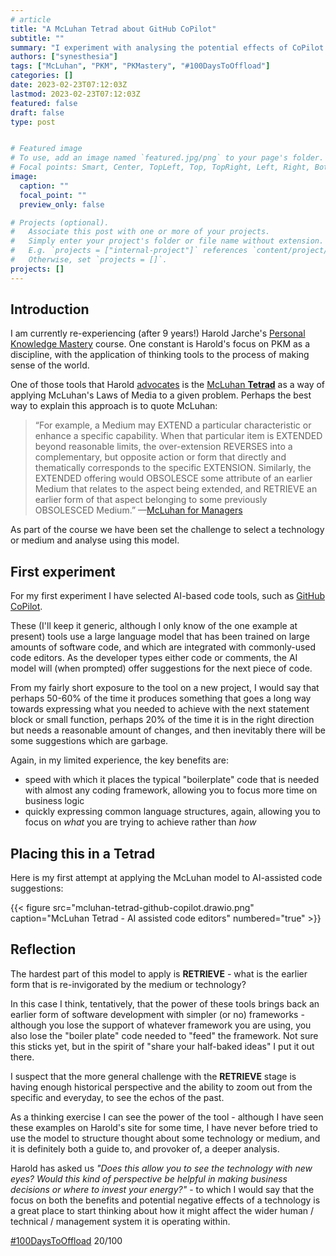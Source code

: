 ```yaml
---
# article
title: "A McLuhan Tetrad about GitHub CoPilot"
subtitle: ""
summary: "I experiment with analysing the potential effects of CoPilot using a McLuhan tetrad"
authors: ["synesthesia"]
tags: ["McLuhan", "PKM", "PKMastery", "#100DaysToOffload"]
categories: []
date: 2023-02-23T07:12:03Z
lastmod: 2023-02-23T07:12:03Z
featured: false
draft: false
type: post


# Featured image
# To use, add an image named `featured.jpg/png` to your page's folder.
# Focal points: Smart, Center, TopLeft, Top, TopRight, Left, Right, BottomLeft, Bottom, BottomRight.
image:
  caption: ""
  focal_point: ""
  preview_only: false

# Projects (optional).
#   Associate this post with one or more of your projects.
#   Simply enter your project's folder or file name without extension.
#   E.g. `projects = ["internal-project"]` references `content/project/deep-learning/index.md`.
#   Otherwise, set `projects = []`.
projects: []
---
```


## Introduction

I am currently re-experiencing (after 9 years!) Harold Jarche's [Personal Knowledge Mastery](https://jarche.com/pkm/) course. One constant is Harold's focus on PKM as a discipline, with the application of thinking tools to the process of making sense of the world.

One of those tools that Harold [advocates](https://jarche.com/2017/04/tetrads-for-sense-making/) is the [McLuhan **Tetrad**](https://en.wikipedia.org/wiki/Tetrad_of_media_effects) as a way of applying McLuhan's Laws of Media to a given problem. Perhaps the best way to explain this approach is to quote McLuhan:


>“For example, a Medium may EXTEND a particular characteristic or enhance a specific capability. When that particular item is EXTENDED beyond reasonable limits, the over-extension REVERSES into a complementary, but opposite action or form that directly and thematically corresponds to the specific EXTENSION. Similarly, the EXTENDED offering would OBSOLESCE some attribute of an earlier Medium that relates to the aspect being extended, and RETRIEVE an earlier form of that aspect belonging to some previously OBSOLESCED Medium.” —[McLuhan for Managers](http://kairos.technorhetoric.net/9.1/reviews/brooks/managers.html)

As part of the course we have been set the challenge to select a technology or medium and analyse using this model.

## First experiment

For my first experiment I have selected AI-based code tools, such as [GitHub CoPilot](https://github.com/features/copilot/).

These (I'll keep it generic, although I only know of the one example at present) tools use a large language model that has been trained on large amounts of software code, and which are integrated with commonly-used code editors. As the developer types either code or comments, the AI model will (when prompted) offer suggestions for the next piece of code.

From my fairly short exposure to the tool on a new project, I would say that perhaps 50-60% of the time it produces something that goes a long way towards expressing what you needed to achieve with the next statement block or small function, perhaps 20% of the time it is in the right direction but needs a reasonable amount of changes, and then inevitably there will be some suggestions which are garbage.

Again, in my limited experience, the key benefits are:

- speed with which it places the typical "boilerplate" code that is needed with almost any coding framework, allowing you to  focus more time on business logic
- quickly expressing common language structures, again, allowing you to focus on *what* you are trying to achieve rather than  *how*

## Placing this in a Tetrad

Here is my first attempt at applying the McLuhan model to AI-assisted code suggestions:

{{< figure src="mcluhan-tetrad-github-copilot.drawio.png" caption="McLuhan Tetrad - AI assisted code editors" numbered="true" >}}


## Reflection

The hardest part of this model to apply is **RETRIEVE** - what is the earlier form that is re-invigorated by the medium or technology? 

In this case I think, tentatively, that the power of these tools brings back an earlier form of software development with simpler (or no) frameworks - although you lose the support of whatever framework you are using, you also lose the "boiler plate" code needed to "feed" the framework. Not sure this sticks yet, but in the spirit of "share your half-baked ideas" I put it out there.

I suspect that the more general challenge with the **RETRIEVE** stage is having enough historical perspective and the ability to zoom out from the specific and everyday, to see the echos of the past.

As a thinking exercise I can see the power of the tool - although I have seen these examples on Harold's site for some time, I have never before tried to use the model to structure thought about some technology or medium, and it is definitely both a guide to, and provoker of, a deeper analysis.

Harold has asked us *"Does this allow you to see the technology with new eyes? Would this kind of perspective be helpful in making business decisions or where to invest your energy?"* - to which I would say that the focus on both the benefits and potential negative effects of a technology is a great place to start thinking about how it might affect the wider human / technical / management system it is operating within.


[#100DaysToOffload](https://100daystooffload.com/) 20/100
